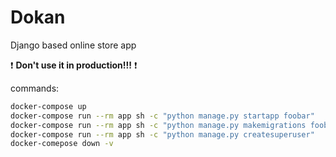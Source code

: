 # Dokan
Django based online store app

:exclamation: **Don't use it in production!!!** :exclamation:

commands:
```bash
docker-compose up
docker-compose run --rm app sh -c "python manage.py startapp foobar"
docker-compose run --rm app sh -c "python manage.py makemigrations foobar"
docker-compose run --rm app sh -c "python manage.py createsuperuser"
docker-comepose down -v
```
